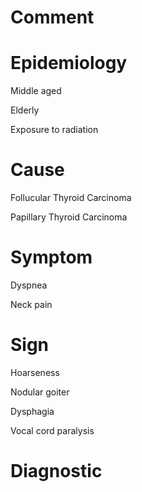 # Comment

# Epidemiology

Middle aged

Elderly

Exposure to radiation

# Cause

Follucular Thyroid Carcinoma

Papillary Thyroid Carcinoma

# Symptom

Dyspnea

Neck pain

# Sign

Hoarseness

Nodular goiter

Dysphagia

Vocal cord paralysis

# Diagnostic
